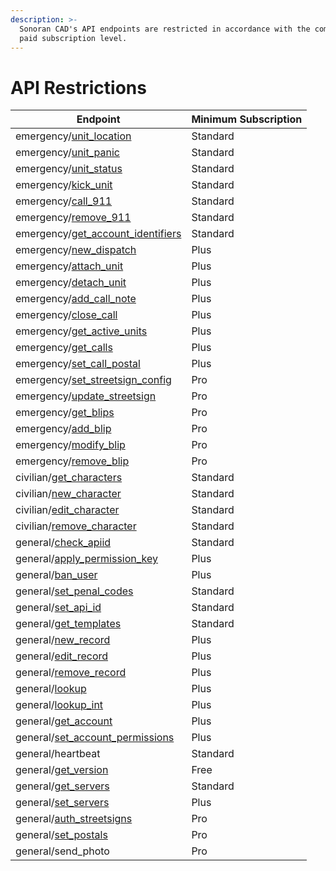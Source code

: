 ```yaml
---
description: >-
  Sonoran CAD's API endpoints are restricted in accordance with the community's
  paid subscription level.
---
```


# API Restrictions

| Endpoint                                                                                    | Minimum Subscription |
| ------------------------------------------------------------------------------------------- | -------------------- |
| emergency/[unit\_location](emergency/identifiers/update-unit-location.md)                   | Standard             |
| emergency/[unit\_panic](emergency/identifiers/unit-panic.md)                                | Standard             |
| emergency/[unit\_status](emergency/identifiers/unit-status.md)                              | Standard             |
| emergency/[kick\_unit](emergency/identifiers/kick-unit.md)                                  | Standard             |
| emergency/[call\_911](emergency/dispatch-and-emergency-calls/911-call.md)                   | Standard             |
| emergency/[remove\_911](emergency/dispatch-and-emergency-calls/remove-911.md)               | Standard             |
| emergency/[get\_account\_identifiers](emergency/identifiers/get-identifiers.md)             | Standard             |
| emergency/[new\_dispatch](emergency/dispatch-and-emergency-calls/new-dispatch.md)           | Plus                 |
| emergency/[attach\_unit](emergency/dispatch-and-emergency-calls/attach-units.md)            | Plus                 |
| emergency/[detach\_unit](emergency/dispatch-and-emergency-calls/detach-unit.md)             | Plus                 |
| emergency/[add\_call\_note](emergency/dispatch-and-emergency-calls/add-call-note.md)        | Plus                 |
| emergency/[close\_call](emergency/dispatch-and-emergency-calls/close-call.md)               | Plus                 |
| emergency/[get\_active\_units](emergency/identifiers/get-active-units.md)                   | Plus                 |
| emergency/[get\_calls](emergency/dispatch-and-emergency-calls/get-calls.md)                 | Plus                 |
| emergency/[set\_call\_postal](emergency/dispatch-and-emergency-calls/update-call-postal.md) | Plus                 |
| emergency/[set\_streetsign\_config](emergency/street-signs/set-street-sign-config.md)       | Pro                  |
| emergency/[update\_streetsign](emergency/street-signs/update-street-sign.md)                | Pro                  |
| emergency/[get\_blips](emergency/custom-blips/get-map-blips.md)                             | Pro                  |
| emergency/[add\_blip](emergency/custom-blips/add-blip.md)                                   | Pro                  |
| emergency/[modify\_blip](emergency/custom-blips/modify-blip.md)                             | Pro                  |
| emergency/[remove\_blip](emergency/custom-blips/remove-blip.md)                             | Pro                  |
| civilian/[get\_characters](civilian/get-characters.md)                                      | Standard             |
| civilian/[new\_character](civilian/new-character.md)                                        | Standard             |
| civilian/[edit\_character](civilian/edit-character.md)                                      | Standard             |
| civilian/[remove\_character](civilian/remove-character.md)                                  | Standard             |
| general/[check\_apiid](general/check-api-id.md)                                             | Standard             |
| general/[apply\_permission\_key](general/apply-permission-key.md)                           | Plus                 |
| general/[ban\_user](general/ban-user.md)                                                    | Plus                 |
| general/[set\_penal\_codes](general/set-penal-codes.md)                                     | Standard             |
| general/[set\_api\_id](general/set-api-ids.md)                                              | Standard             |
| general/[get\_templates](general/custom-records/get-record-template.md)                     | Standard             |
| general/[new\_record](general/custom-records/new-record.md)                                 | Plus                 |
| general/[edit\_record](general/custom-records/edit-record.md)                               | Plus                 |
| general/[remove\_record](general/custom-records/remove-record.md)                           | Plus                 |
| general/[lookup](general/lookup-name-or-plate.md)                                           | Plus                 |
| general/[lookup\_int](general/lookup-by-integer.md)                                         | Plus                 |
| general/[get\_account](general/get-account.md)                                              | Plus                 |
| general/[set\_account\_permissions](general/modify-account-permissions.md)                  | Plus                 |
| general/heartbeat                                                                           | Standard             |
| general/[get\_version](general/get-version.md)                                              | Free                 |
| general/[get\_servers](general/get-servers.md)                                              | Standard             |
| general/[set\_servers](general/set-servers.md)                                              | Plus                 |
| general/[auth\_streetsigns](general/auth-street-signs.md)                                   | Pro                  |
| general/[set\_postals](general/set-postal-config.md)                                        | Pro                  |
| general/send\_photo                                                                         | Pro                  |
